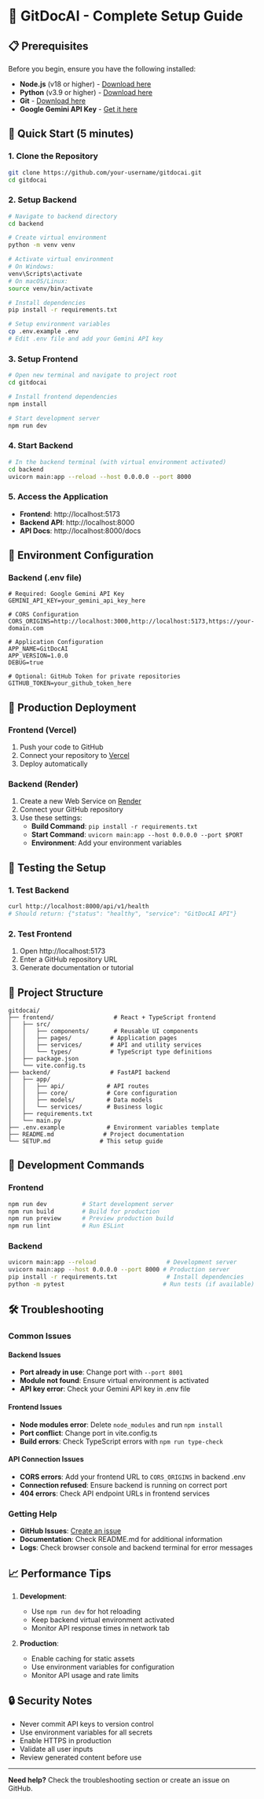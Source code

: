 
# 🚀 GitDocAI - Complete Setup Guide

## 📋 Prerequisites

Before you begin, ensure you have the following installed:

- **Node.js** (v18 or higher) - [Download here](https://nodejs.org/)
- **Python** (v3.9 or higher) - [Download here](https://python.org/)
- **Git** - [Download here](https://git-scm.com/)
- **Google Gemini API Key** - [Get it here](https://makersuite.google.com/app/apikey)

## 🔧 Quick Start (5 minutes)

### 1. Clone the Repository
```bash
git clone https://github.com/your-username/gitdocai.git
cd gitdocai
```

### 2. Setup Backend
```bash
# Navigate to backend directory
cd backend

# Create virtual environment
python -m venv venv

# Activate virtual environment
# On Windows:
venv\Scripts\activate
# On macOS/Linux:
source venv/bin/activate

# Install dependencies
pip install -r requirements.txt

# Setup environment variables
cp .env.example .env
# Edit .env file and add your Gemini API key
```

### 3. Setup Frontend
```bash
# Open new terminal and navigate to project root
cd gitdocai

# Install frontend dependencies
npm install

# Start development server
npm run dev
```

### 4. Start Backend
```bash
# In the backend terminal (with virtual environment activated)
cd backend
uvicorn main:app --reload --host 0.0.0.0 --port 8000
```

### 5. Access the Application
- **Frontend**: http://localhost:5173
- **Backend API**: http://localhost:8000
- **API Docs**: http://localhost:8000/docs

## 🔑 Environment Configuration

### Backend (.env file)
```env
# Required: Google Gemini API Key
GEMINI_API_KEY=your_gemini_api_key_here

# CORS Configuration
CORS_ORIGINS=http://localhost:3000,http://localhost:5173,https://your-domain.com

# Application Configuration
APP_NAME=GitDocAI
APP_VERSION=1.0.0
DEBUG=true

# Optional: GitHub Token for private repositories
GITHUB_TOKEN=your_github_token_here
```

## 🚀 Production Deployment

### Frontend (Vercel)
1. Push your code to GitHub
2. Connect your repository to [Vercel](https://vercel.com)
3. Deploy automatically

### Backend (Render)
1. Create a new Web Service on [Render](https://render.com)
2. Connect your GitHub repository
3. Use these settings:
   - **Build Command**: `pip install -r requirements.txt`
   - **Start Command**: `uvicorn main:app --host 0.0.0.0 --port $PORT`
   - **Environment**: Add your environment variables

## 🧪 Testing the Setup

### 1. Test Backend
```bash
curl http://localhost:8000/api/v1/health
# Should return: {"status": "healthy", "service": "GitDocAI API"}
```

### 2. Test Frontend
1. Open http://localhost:5173
2. Enter a GitHub repository URL
3. Generate documentation or tutorial

## 📁 Project Structure
```
gitdocai/
├── frontend/                 # React + TypeScript frontend
│   ├── src/
│   │   ├── components/       # Reusable UI components
│   │   ├── pages/           # Application pages
│   │   ├── services/        # API and utility services
│   │   └── types/           # TypeScript type definitions
│   ├── package.json
│   └── vite.config.ts
├── backend/                 # FastAPI backend
│   ├── app/
│   │   ├── api/            # API routes
│   │   ├── core/           # Core configuration
│   │   ├── models/         # Data models
│   │   └── services/       # Business logic
│   ├── requirements.txt
│   └── main.py
├── .env.example            # Environment variables template
├── README.md              # Project documentation
└── SETUP.md              # This setup guide
```

## 🔧 Development Commands

### Frontend
```bash
npm run dev          # Start development server
npm run build        # Build for production
npm run preview      # Preview production build
npm run lint         # Run ESLint
```

### Backend
```bash
uvicorn main:app --reload                    # Development server
uvicorn main:app --host 0.0.0.0 --port 8000 # Production server
pip install -r requirements.txt              # Install dependencies
python -m pytest                            # Run tests (if available)
```

## 🛠️ Troubleshooting

### Common Issues

#### Backend Issues
- **Port already in use**: Change port with `--port 8001`
- **Module not found**: Ensure virtual environment is activated
- **API key error**: Check your Gemini API key in .env file

#### Frontend Issues
- **Node modules error**: Delete `node_modules` and run `npm install`
- **Port conflict**: Change port in vite.config.ts
- **Build errors**: Check TypeScript errors with `npm run type-check`

#### API Connection Issues
- **CORS errors**: Add your frontend URL to `CORS_ORIGINS` in backend .env
- **Connection refused**: Ensure backend is running on correct port
- **404 errors**: Check API endpoint URLs in frontend services

### Getting Help
- **GitHub Issues**: [Create an issue](https://github.com/your-username/gitdocai/issues)
- **Documentation**: Check README.md for additional information
- **Logs**: Check browser console and backend terminal for error messages

## 📈 Performance Tips

1. **Development**:
   - Use `npm run dev` for hot reloading
   - Keep backend virtual environment activated
   - Monitor API response times in network tab

2. **Production**:
   - Enable caching for static assets
   - Use environment variables for configuration
   - Monitor API usage and rate limits

## 🔒 Security Notes

- Never commit API keys to version control
- Use environment variables for all secrets
- Enable HTTPS in production
- Validate all user inputs
- Review generated content before use

---

**Need help?** Check the troubleshooting section or create an issue on GitHub.
